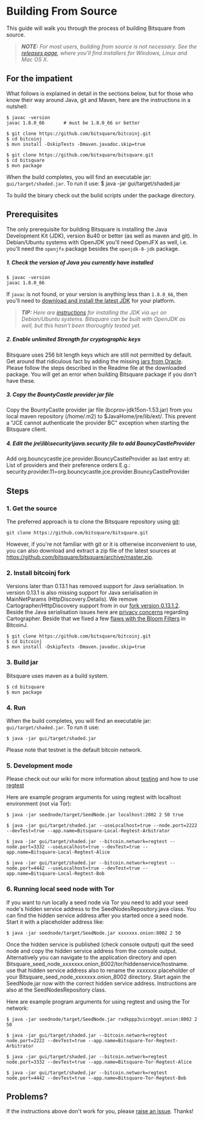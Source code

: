 Building From Source
====================

This guide will walk you through the process of building Bitsquare from source.

> _**NOTE:** For most users, building from source is not necessary. See the [releases page](https://github.com/bitsquare/bitsquare/releases), where you'll find installers for Windows, Linux and Mac OS X._


For the impatient
-----------------

What follows is explained in detail in the sections below, but for those who know their way around Java, git and Maven, here are the instructions in a nutshell:

    $ javac -version
    javac 1.8.0_66       # must be 1.8.0_66 or better

    $ git clone https://github.com/bitsquare/bitcoinj.git                
    $ cd bitcoinj  
    $ mvn install -DskipTests -Dmaven.javadoc.skip=true
    
    $ git clone https://github.com/bitsquare/bitsquare.git
    $ cd bitsquare
    $ mvn package    

When the build completes, you will find an executable jar: `gui/target/shaded.jar`. 
To run it use:
    $ java -jar gui/target/shaded.jar

To build the binary check out the build scripts under the package directory.

Prerequisites
-------------

The only prerequisite for building Bitsquare is installing the Java Development Kit (JDK), version 8u40 or better (as well as maven and git).
In Debian/Ubuntu systems with OpenJDK you'll need OpenJFX as well, i.e. you'll need the `openjfx` package besides the `openjdk-8-jdk` package.

##### 1. Check the version of Java you currently have installed

    $ javac -version
    javac 1.8.0_66

If `javac` is not found, or your version is anything less than `1.8.0_66`, then you'll need to [download and install the latest JDK]( http://www.oracle.com/technetwork/java/javase/downloads/jdk8-downloads-2133151.html) for your platform.

> _**TIP:** Here are [instructions](http://www.webupd8.org/2014/03/how-to-install-oracle-java-8-in-debian.html) for installing the JDK via `apt` on Debian/Ubuntu systems.
> Bitsquare can be built with OpenJDK as well, but this hasn't been thoroughly tested yet._

##### 2. Enable unlimited Strength for cryptographic keys

Bitsquare uses 256 bit length keys which are still not permitted by default. 
Get around that ridiculous fact by adding the missing [jars from Oracle](http://www.oracle.com/technetwork/java/javase/downloads/jce8-download-2133166.html). 
Please follow the steps described in the Readme file at the downloaded package.
You will get an error when building Bitsquare package if you don't have these.

##### 3. Copy the BountyCastle provider jar file

Copy the BountyCastle provider jar file (bcprov-jdk15on-1.53.jar) from you local maven repository (/home/.m2) to $JavaHome/jre/lib/ext/. 
This prevent a "JCE cannot authenticate the provider BC" exception when starting the Bitsquare client.

##### 4. Edit the jre\lib\security\java.security file to add BouncyCastleProvider

Add org.bouncycastle.jce.provider.BouncyCastleProvider as last entry at: ﻿List of providers and their preference orders
E.g.:
security.provider.11=org.bouncycastle.jce.provider.BouncyCastleProvider


Steps
-----

### 1. Get the source

The preferred approach is to clone the Bitsquare repository using [git](http://www.git-scm.com/):

    git clone https://github.com/bitsquare/bitsquare.git

However, if you're not familiar with git or it is otherwise inconvenient to use, you can also download and extract a zip file of the latest sources at https://github.com/bitsquare/bitsquare/archive/master.zip.

 
### 2. Install bitcoinj fork 
Versions later than 0.13.1 has removed support for Java serialisation. 
In version 0.13.1 is also missing support for Java serialisation in MainNetParams (HttpDiscovery.Details).
We remove Cartographer/HttpDiscovery support from in our [fork version 0.13.1.2](https://github.com/bitsquare/bitcoinj/tree/FixBloomFilters).
Beside the Java serialisation issues here are [privacy concerns](http://bitcoin-development.narkive.com/hczWIAby/bitcoin-development-cartographer#post3) regarding Cartographer. 
Beside that we fixed a few [flaws with the Bloom Filters](https://jonasnick.github.io/blog/2015/02/12/privacy-in-bitcoinj) in BitcoinJ.
                
    $ git clone https://github.com/bitsquare/bitcoinj.git                
    $ cd bitcoinj  
    $ mvn install -DskipTests -Dmaven.javadoc.skip=true

### 3. Build jar

Bitsquare uses maven as a build system. 

    $ cd bitsquare
    $ mvn package

### 4. Run

When the build completes, you will find an executable jar: `gui/target/shaded.jar`. 
To run it use:

    $ java -jar gui/target/shaded.jar
    
Please note that testnet is the default bitcoin network. 
    
### 5. Development mode
  
Please check out our wiki for more information about [testing](https://github.com/bitsquare/bitsquare/wiki/Guide-for-testing-Bitsquare)
and how to use [regtest](https://github.com/bitsquare/bitsquare/wiki/How-to-use-Bitsquare-with-regtest-%28advanced%29)

Here are example program arguments for using regtest with localhost environment (not via Tor):  
    
    $ java -jar seednode/target/SeedNode.jar localhost:2002 2 50 true   
   
    $ java -jar gui/target/shaded.jar --useLocalhost=true --node.port=2222 --devTest=true --app.name=Bitsquare-Local-Regtest-Arbitrator  
    
    $ java -jar gui/target/shaded.jar --bitcoin.network=regtest --node.port=3332 --useLocalhost=true --devTest=true --app.name=Bitsquare-Local-Regtest-Alice  
   
    $ java -jar gui/target/shaded.jar --bitcoin.network=regtest --node.port=4442 --useLocalhost=true --devTest=true --app.name=Bitsquare-Local-Regtest-Bob   
  
  
### 6. Running local seed node with Tor

If you want to run locally a seed node via Tor you need to add your seed node's hidden service address to the SeedNodesRepository.java class.
You can find the hidden service address after you started once a seed node. Start it with a placeholder address like: 
   
    $ java -jar seednode/target/SeedNode.jar xxxxxxx.onion:8002 2 50 
    
Once the hidden service is published (check console output) quit the seed node and copy the hidden service address from the console output. 
Alternatively you can navigate to the application directory and open Bitsquare_seed_node_xxxxxxx.onion_8002/tor/hiddenservice/hostname.
use that hidden service address also to rename the xxxxxxx placeholder of your Bitsquare_seed_node_xxxxxxx.onion_8002 directory.
Start again the SeedNode.jar now with the correct hidden service address.
Instructions are also at the SeedNodesRepository class.
              
Here are example program arguments for using regtest and using the Tor network:  
    
    $ java -jar seednode/target/SeedNode.jar rxdkppp3vicnbgqt.onion:8002 2 50  
   
    $ java -jar gui/target/shaded.jar --bitcoin.network=regtest node.port=2222 --devTest=true --app.name=Bitsquare-Tor-Regtest-Arbitrator  
    
    $ java -jar gui/target/shaded.jar --bitcoin.network=regtest node.port=3332 --devTest=true --app.name=Bitsquare-Tor-Regtest-Alice  
   
    $ java -jar gui/target/shaded.jar --bitcoin.network=regtest node.port=4442 --devTest=true --app.name=Bitsquare-Tor-Regtest-Bob   
   
Problems?
---------

If the instructions above don't work for you, please [raise an issue](https://github.com/bitsquare/bitsquare/issues/new?labels=%5Bbuild%5D). Thanks!
